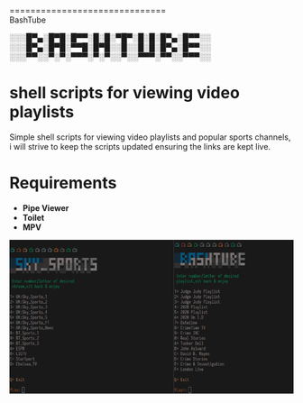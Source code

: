 
==============================  
BashTube


░░░█▀▄░█▀█░█▀▀░█░█░▀█▀░█░█░█▀▄░█▀▀░░
░░░█▀▄░█▀█░▀▀█░█▀█░░█░░█░█░█▀▄░█▀▀░░
░░░▀▀░░▀░▀░▀▀▀░▀░▀░░▀░░▀▀▀░▀▀░░▀▀▀░░

shell scripts for viewing video playlists
==============================  
Simple shell scripts for viewing video playlists and popular sports channels, i will strive to keep the scripts updated ensuring the links are kept live.

Requirements
==============================  
* **Pipe Viewer**
* **Toilet**
* **MPV**

![screenshot](/screenshot.png)
